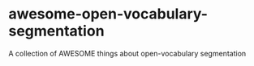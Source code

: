 # awesome-open-vocabulary-segmentation
A collection of AWESOME things about open-vocabulary segmentation
